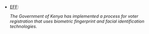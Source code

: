 * [EFF](https://archive.today/aiqoj):

  *The Government of Kenya has implemented a process for voter registration
  that uses biometric fingerprint and facial identification technologies.*
